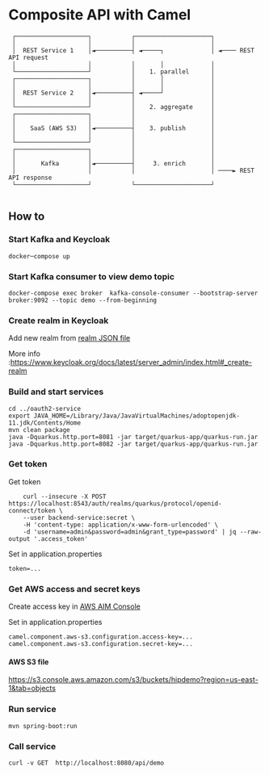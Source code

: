 # Composite API with Camel
```
 ┌────────────────────┐           ┌─────────────────────┐ 
 │                    │           │                     │ 
 │  REST Service 1    │◄──────────┤ ◄─────┐             │ ◄──── REST API request
 │                    │           │       │             │ 
 └────────────────────┘           │    1. parallel      │
 ┌────────────────────┐           │       │             │ 
 │                    │           │       │             │ 
 │  REST Service 2    │◄──────────┤ ◄─────┘             │ 
 │                    │           │                     │ 
 └────────────────────┘           │    2. aggregate     │
 ┌────────────────────┐           │                     │ 
 │                    │           │                     │ 
 │    SaaS (AWS S3)   │◄──────────┤    3. publish       │ 
 │                    │           │                     │ 
 └────────────────────┘           │                     │ 
 ┌────────────────────┐           │                     │ 
 │                    │           │                     │ 
 │       Kafka        │◄──────────┤     3. enrich       │ 
 │                    │           │                     │ ────► REST API response
 └────────────────────┘           └─────────────────────┘ 
 
```
## How to
### Start Kafka and Keycloak
```
docker─compose up
```
### Start Kafka consumer to view demo topic
```
docker-compose exec broker  kafka-console-consumer --bootstrap-server broker:9092 --topic demo --from-beginning
```
### Create realm in Keycloak
Add new realm from [realm JSON file](../oauth2-service/quarkus-realm.json)

More info :https://www.keycloak.org/docs/latest/server_admin/index.html#_create-realm

### Build and start services
```shell
cd ../oauth2-service
export JAVA_HOME=/Library/Java/JavaVirtualMachines/adoptopenjdk-11.jdk/Contents/Home
mvn clean package
java -Dquarkus.http.port=8081 -jar target/quarkus-app/quarkus-run.jar
java -Dquarkus.http.port=8082 -jar target/quarkus-app/quarkus-run.jar
```

### Get token
Get token
```
    curl --insecure -X POST https://localhost:8543/auth/realms/quarkus/protocol/openid-connect/token \
    --user backend-service:secret \
    -H 'content-type: application/x-www-form-urlencoded' \
    -d 'username=admin&password=admin&grant_type=password' | jq --raw-output '.access_token'
```
Set in application.properties
```text
token=...
```
### Get AWS access and secret keys
Create access key in [AWS AIM Console](https://console.aws.amazon.com/iam/home#/users/demo?section=security_credentials)

Set in application.properties
```text
camel.component.aws-s3.configuration.access-key=...
camel.component.aws-s3.configuration.secret-key=...
```
#### AWS S3 file
https://s3.console.aws.amazon.com/s3/buckets/hipdemo?region=us-east-1&tab=objects

### Run service
```
mvn spring-boot:run
```
### Call service
```
curl -v GET  http://localhost:8080/api/demo 
```

